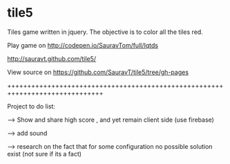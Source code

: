 tile5
=====

Tiles game written in jquery.
The objective is to color all the tiles red.

Play game on http://codepen.io/SauravTom/full/Iqtds

http://sauravt.github.com/tile5/

View source on https://github.com/SauravT/tile5/tree/gh-pages

++++++++++++++++++++++++++++++++++++++++++++++++++++++++++++++++++++++++++++++

Project to do list:

--> Show and share high score , and yet remain client side (use firebase)

--> add sound

--> research on the fact that for some configuration no possible solution exist (not sure if its a fact)
